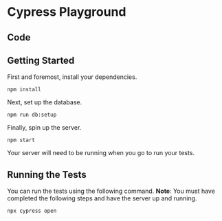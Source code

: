 # Cypress Playground

## Code


## Getting Started

First and foremost, install your dependencies.

```
npm install
```

Next, set up the database.

```
npm run db:setup
```

Finally, spin up the server.

```
npm start
```

Your server will need to be running when you go to run your tests.

## Running the Tests

You can run the tests using the following command. **Note**: You must have completed the following steps and have the server up and running.

```
npx cypress open
```

[docker]: https://www.docker.com/
